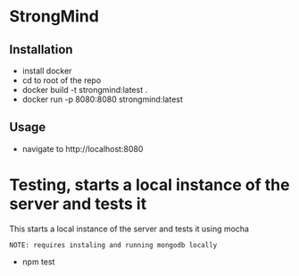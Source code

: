 StrongMind
=========
## Installation

  - install docker
  - cd to root of the repo
  - docker build -t strongmind:latest .
  - docker run -p 8080:8080 strongmind:latest

## Usage
  - navigate to http://localhost:8080

# Testing, starts a local instance of the server and tests it
  This starts a local instance of the server and tests it using mocha

    NOTE: requires instaling and running mongodb locally

  - npm test